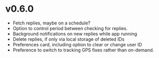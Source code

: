 # v0.6.0

* Fetch replies, maybe on a schedule?
* Option to control period between checking for replies.
* Background notifications on new replies while app running
* Delete replies, if only via local storage of deleted IDs
* Preferences card, including option to clear or change user ID
* Preference to switch to tracking GPS fixes rather than on-demand.
